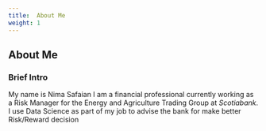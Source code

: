 ```yaml
---
title:  About Me
weight: 1
---
```


## About Me

### Brief Intro





My name is Nima Safaian I am a financial professional currently working as a Risk Manager for the Energy and Agriculture Trading Group at *Scotiabank*. I use Data Science as part of my job to advise the bank for make better Risk/Reward decision




<!-- links -->

<!-- image links-->
[image-garp]: http://www.garp.org/img/garp_logo.png
